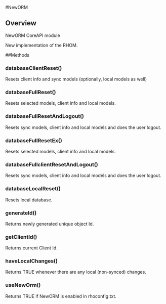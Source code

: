 #NewORM


## Overview
<p>NewORM CoreAPI module</p>
<p>New implementation of the RHOM.</p>



##Methods



### databaseClientReset()
Resets client info and sync models (optionally, local models as well)

### databaseFullReset()
Resets selected models, client info and local models.

### databaseFullResetAndLogout()
Resets sync models, client info and local models and does the user logout.

### databaseFullResetEx()
Resets selected models, client info and local models.

### databaseFullclientResetAndLogout()
Resets sync models, client info and local models and does the user logout.

### databaseLocalReset()
Resets local database.

### generateId()
Returns newly generated unique object Id.

### getClientId()
Returns current Client Id.

### haveLocalChanges()
Returns TRUE whenever there are any local (non-synced) changes.

### useNewOrm()
Returns TRUE if NewORM is enabled in rhoconfig.txt.